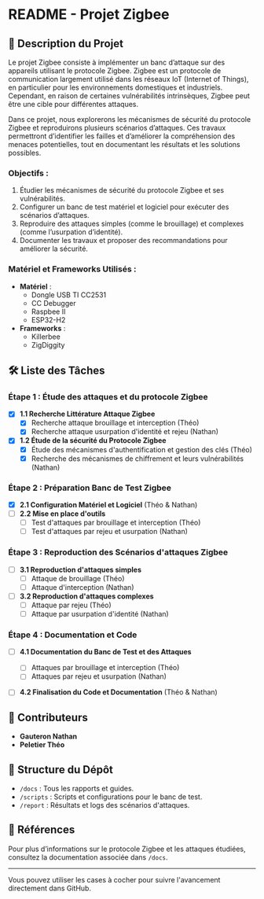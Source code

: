 # README - Projet Zigbee

## 📖 Description du Projet
Le projet Zigbee consiste à implémenter un banc d’attaque sur des appareils utilisant le protocole Zigbee. Zigbee est un protocole de communication largement utilisé dans les réseaux IoT (Internet of Things), en particulier pour les environnements domestiques et industriels. Cependant, en raison de certaines vulnérabilités intrinsèques, Zigbee peut être une cible pour différentes attaques.

Dans ce projet, nous explorerons les mécanismes de sécurité du protocole Zigbee et reproduirons plusieurs scénarios d’attaques. Ces travaux permettront d’identifier les failles et d’améliorer la compréhension des menaces potentielles, tout en documentant les résultats et les solutions possibles.

### Objectifs :
1. Étudier les mécanismes de sécurité du protocole Zigbee et ses vulnérabilités.
2. Configurer un banc de test matériel et logiciel pour exécuter des scénarios d’attaques.
3. Reproduire des attaques simples (comme le brouillage) et complexes (comme l’usurpation d’identité).
4. Documenter les travaux et proposer des recommandations pour améliorer la sécurité.

### Matériel et Frameworks Utilisés :
- **Matériel** :
  - Dongle USB TI CC2531
  - CC Debugger
  - Raspbee II
  - ESP32-H2
- **Frameworks** :
  - Killerbee
  - ZigDiggity

## 🛠️ Liste des Tâches

### Étape 1 : Étude des attaques et du protocole Zigbee
- [x] **1.1 Recherche Littérature Attaque Zigbee**
  - [x] Recherche attaque brouillage et interception (Théo)
  - [x] Recherche attaque usurpation d'identité et rejeu (Nathan)
- [x] **1.2 Étude de la sécurité du Protocole Zigbee**
  - [x] Étude des mécanismes d'authentification et gestion des clés (Théo)
  - [x] Recherche des mécanismes de chiffrement et leurs vulnérabilités (Nathan)

### Étape 2 : Préparation Banc de Test Zigbee
- [x] **2.1 Configuration Matériel et Logiciel** (Théo & Nathan)
- [ ] **2.2 Mise en place d'outils**
  - [ ] Test d'attaques par brouillage et interception (Théo)
  - [ ] Test d'attaques par rejeu et usurpation (Nathan)

### Étape 3 : Reproduction des Scénarios d'attaques Zigbee
- [ ] **3.1 Reproduction d'attaques simples**
  - [ ] Attaque de brouillage (Théo)
  - [ ] Attaque d'interception (Nathan)
- [ ] **3.2 Reproduction d'attaques complexes**
  - [ ] Attaque par rejeu (Théo)
  - [ ] Attaque par usurpation d'identité (Nathan)

### Étape 4 : Documentation et Code
- [ ] **4.1 Documentation du Banc de Test et des Attaques**
  - [ ] Attaques par brouillage et interception (Théo)
  - [ ] Attaques par rejeu et usurpation (Nathan)
- [ ] **4.2 Finalisation du Code et Documentation** (Théo & Nathan)



## 🤝 Contributeurs
- **Gauteron Nathan**
- **Peletier Théo**

## 📂 Structure du Dépôt
- `/docs` : Tous les rapports et guides.
- `/scripts` : Scripts et configurations pour le banc de test.
- `/report` : Résultats et logs des scénarios d'attaques.

## 📖 Références
Pour plus d’informations sur le protocole Zigbee et les attaques étudiées, consultez la documentation associée dans `/docs`.

---

Vous pouvez utiliser les cases à cocher pour suivre l'avancement directement dans GitHub.
